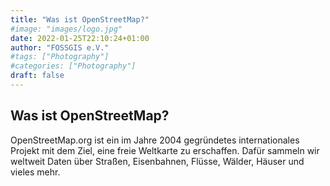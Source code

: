 ```yaml
---
title: "Was ist OpenStreetMap?"
#image: "images/logo.jpg"
date: 2022-01-25T22:10:24+01:00
author: "FOSSGIS e.V."
#tags: ["Photography"]
#categories: ["Photography"]
draft: false
---
```



## Was ist OpenStreetMap?

OpenStreetMap.org ist ein im Jahre 2004 gegründetes internationales Projekt mit dem Ziel, eine freie Weltkarte zu erschaffen. Dafür sammeln wir weltweit Daten über Straßen, Eisenbahnen, Flüsse, Wälder, Häuser und vieles mehr.

